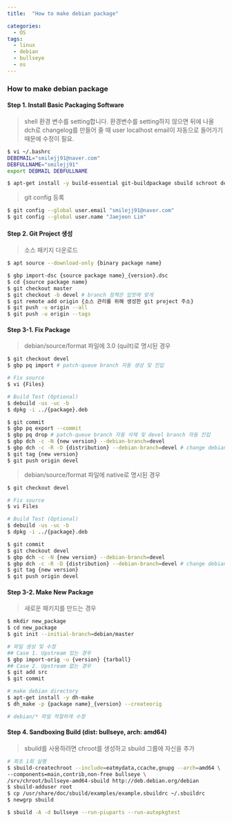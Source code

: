 ```yaml
---
title:  "How to make debian package"

categories:
  - OS
tags:
  - linux
  - debian
  - bullseye
  - os
---
```


### How to make debian package

#### Step 1. Install Basic Packaging Software

> shell 환경 변수를 setting합니다. 환경변수를 setting하지 않으면 뒤에 나올 dch로 changelog를 만들어 줄 때 user localhost email이 자동으로 들어가기 때문에 수정이 필요.

```bash
$ vi ~/.bashrc
DEBEMAIL="smilejj91@naver.com"
DEBFULLNAME="smilejj91"
export DEBMAIL DEBFULLNAME
```

```bash
$ apt-get install -y build-essential git-buildpackage sbuild schroot debootstrap debhelper tmax-archive-keyring dput piuparts
```

> git config 등록

```bash
$ git config --global user.email "smilejj91@naver.com"
$ git config --global user.name "Jaejeon Lim"
```

#### Step 2. Git Project 생성

> 소스 패키지 다운로드

```bash
$ apt source --download-only {binary package name}
```

```bash
$ gbp import-dsc {source package name}_{version}.dsc
$ cd {source package name}
$ git checkout master
$ git checkout -b devel # branch 정책은 입맛에 맞게
$ git remote add origin {소스 관리를 위해 생성한 git project 주소}
$ git push -u origin --all
$ git push -u origin --tags
```

#### Step 3-1. Fix Package

> debian/source/format 파일에 3.0 (quilt)로 명시된 경우

```bash
$ git checkout devel
$ gbp pq import # patch-queue branch 자동 생성 및 진입

# Fix source 
$ vi {Files}

# Build Test (Optional)
$ debuild -us -uc -b 
$ dpkg -i ../{package}.deb

$ git commit
$ gbp pq export --commit
$ gbp pq drop # patch-queue branch 자동 삭제 및 devel branch 자동 진입
$ gbp dch -c -N {new version} --debian-branch=devel
$ gbp dch -c -R -D {distribution} --debian-branch=devel # change debian/changelog distribution
$ git tag {new version}
$ git push origin devel
```

> debian/source/format 파일에 native로 명시된 경우

```bash
$ git checkout devel

# Fix source
$ vi Files

# Build Test (Optional)
$ debuild -us -uc -b 
$ dpkg -i ../{package}.deb

$ git commit
$ git checkout devel
$ gbp dch -c -N {new version} --debian-branch=devel
$ gbp dch -c -R -D {distribution} --debian-branch=devel # change debian/changelog distribution
$ git tag {new version}
$ git push origin devel
```

#### Step 3-2. Make New Package

> 새로운 패키지를 만드는 경우

```bash
$ mkdir new_package
$ cd new_package
$ git init --initial-branch=debian/master

# 파일 생성 및 수정
## Case 1. Upstream 있는 경우
$ gbp import-orig -u {version} {tarball}
## Case 2. Upstream 없는 경우
$ git add src
$ git commit

# make debian directory
$ apt-get install -y dh-make
$ dh_make -p {package name}_{version} --createorig

# debian/* 파일 적절하게 수정
```

#### Step 4. Sandboxing Build (dist: bullseye, arch: amd64)

> sbuild를 사용하려면 chroot를 생성하고 sbuild 그룹에 자신을 추가

```bash
# 최초 1회 실행
$ sbuild-createchroot --include=eatmydata,ccache,gnupg --arch=amd64 \
--components=main,contrib,non-free bullseye \
/srv/chroot/bullseye-amd64-sbuild http://deb.debian.org/debian
$ sbuild-adduser root
$ cp /usr/share/doc/sbuild/examples/example.sbuildrc ~/.sbuildrc
$ newgrp sbuild

$ sbuild -A -d bullseye --run-piuparts --run-autopkgtest
```

